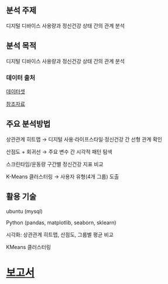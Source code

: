 
## 분석 주제
디지털 디바이스 사용량과 정신건강 상태 간의 관계 분석  

##  분석 목적
디지털 디바이스 사용량과 정신건강 상태 간의 관계 분석

### 데이터 출처

[데이터셋](https://www.kaggle.com/datasets/khushikyad001/impact-of-screen-time-on-mental-health/data)

[참조자료](https://nia.or.kr/site/nia_kor/ex/bbs/View.do?cbIdx=65914&bcIdx=27831&parentSeq=27831)


## 주요 분석방법

상관관계 히트맵 → 디지털 사용·라이프스타일·정신건강 간 선형 관계 확인

산점도 + 회귀선 → 주요 변수 간 시각적 패턴 탐색

스크린타임/운동량 구간별 정신건강 지표 비교

K-Means 클러스터링 → 사용자 유형(4개 그룹) 도출

## 활용 기술 
ubuntu (mysql)  

Python (pandas, matplotlib, seaborn, sklearn)

시각화: 상관관계 히트맵, 산점도, 그룹별 평균 비교

KMeans 클러스터링


# [보고서](https://github.com/vacker92/Jukang/blob/main/digital/digital.pdf)
